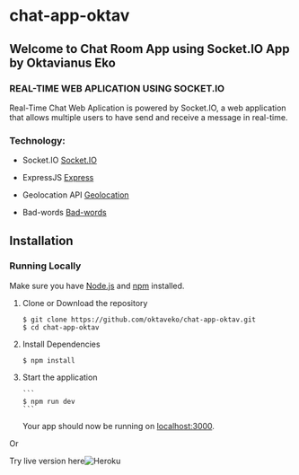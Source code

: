 # chat-app-oktav

## Welcome to Chat Room App using Socket.IO App by Oktavianus Eko

### REAL-TIME WEB APLICATION USING SOCKET.IO

Real-Time Chat Web Aplication is powered by Socket.IO, a web application that allows multiple users to have send and receive a message in real-time.

### Technology:

- Socket.IO [Socket.IO](https://socket.io/)

- ExpressJS [Express](https://expressjs.com/)

- Geolocation API [Geolocation](https://developer.mozilla.org/en-US/docs/Web/API/Geolocation_API)

- Bad-words [Bad-words](https://www.npmjs.com/package/bad-words)

## Installation<a name="installation"></a>

### Running Locally

Make sure you have [Node.js](https://nodejs.org/) and [npm](https://www.npmjs.com/) installed.

1.  Clone or Download the repository

    ```
    $ git clone https://github.com/oktaveko/chat-app-oktav.git
    $ cd chat-app-oktav
    ```

2.  Install Dependencies

    ```
    $ npm install
    ```

3.  Start the application

        ```
        $ npm run dev
        ```

    Your app should now be running on [localhost:3000](http://localhost:3000/).

Or

Try live version here![Heroku](https://oktav-chat-app.herokuapp.com/)
